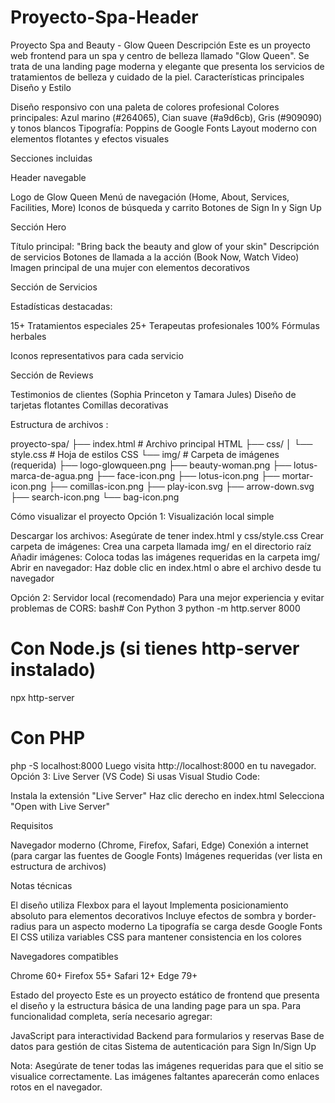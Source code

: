 # Proyecto-Spa-Header

Proyecto Spa and Beauty - Glow Queen
Descripción
Este es un proyecto web frontend para un spa y centro de belleza llamado "Glow Queen". Se trata de una landing page moderna y elegante que presenta los servicios de tratamientos de belleza y cuidado de la piel.
Características principales
Diseño y Estilo

Diseño responsivo con una paleta de colores profesional
Colores principales: Azul marino (#264065), Cian suave (#a9d6cb), Gris (#909090) y tonos blancos
Tipografía: Poppins de Google Fonts
Layout moderno con elementos flotantes y efectos visuales

Secciones incluidas

Header navegable

Logo de Glow Queen
Menú de navegación (Home, About, Services, Facilities, More)
Iconos de búsqueda y carrito
Botones de Sign In y Sign Up


Sección Hero

Título principal: "Bring back the beauty and glow of your skin"
Descripción de servicios
Botones de llamada a la acción (Book Now, Watch Video)
Imagen principal de una mujer con elementos decorativos


Sección de Servicios

Estadísticas destacadas:

15+ Tratamientos especiales
25+ Terapeutas profesionales
100% Fórmulas herbales


Iconos representativos para cada servicio


Sección de Reviews

Testimonios de clientes (Sophia Princeton y Tamara Jules)
Diseño de tarjetas flotantes
Comillas decorativas



Estructura de archivos :

proyecto-spa/
├── index.html          # Archivo principal HTML
├── css/
│   └── style.css      # Hoja de estilos CSS
└── img/               # Carpeta de imágenes (requerida)
    ├── logo-glowqueen.png
    ├── beauty-woman.png
    ├── lotus-marca-de-agua.png
    ├── face-icon.png
    ├── lotus-icon.png
    ├── mortar-icon.png
    ├── comillas-icon.png
    ├── play-icon.svg
    ├── arrow-down.svg
    ├── search-icon.png
    └── bag-icon.png
    
Cómo visualizar el proyecto
Opción 1: Visualización local simple

Descargar los archivos: Asegúrate de tener index.html y css/style.css
Crear carpeta de imágenes: Crea una carpeta llamada img/ en el directorio raíz
Añadir imágenes: Coloca todas las imágenes requeridas en la carpeta img/
Abrir en navegador: Haz doble clic en index.html o abre el archivo desde tu navegador

Opción 2: Servidor local (recomendado)
Para una mejor experiencia y evitar problemas de CORS:
bash# Con Python 3
python -m http.server 8000

# Con Node.js (si tienes http-server instalado)
npx http-server

# Con PHP
php -S localhost:8000
Luego visita http://localhost:8000 en tu navegador.
Opción 3: Live Server (VS Code)
Si usas Visual Studio Code:

Instala la extensión "Live Server"
Haz clic derecho en index.html
Selecciona "Open with Live Server"

Requisitos

Navegador moderno (Chrome, Firefox, Safari, Edge)
Conexión a internet (para cargar las fuentes de Google Fonts)
Imágenes requeridas (ver lista en estructura de archivos)

Notas técnicas

El diseño utiliza Flexbox para el layout
Implementa posicionamiento absoluto para elementos decorativos
Incluye efectos de sombra y border-radius para un aspecto moderno
La tipografía se carga desde Google Fonts
El CSS utiliza variables CSS para mantener consistencia en los colores

Navegadores compatibles

Chrome 60+
Firefox 55+
Safari 12+
Edge 79+

Estado del proyecto
Este es un proyecto estático de frontend que presenta el diseño y la estructura básica de una landing page para un spa. Para funcionalidad completa, sería necesario agregar:

JavaScript para interactividad
Backend para formularios y reservas
Base de datos para gestión de citas
Sistema de autenticación para Sign In/Sign Up


Nota: Asegúrate de tener todas las imágenes requeridas para que el sitio se visualice correctamente. Las imágenes faltantes aparecerán como enlaces rotos en el navegador.
